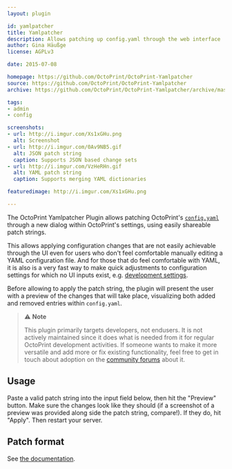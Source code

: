 ```yaml
---
layout: plugin

id: yamlpatcher
title: Yamlpatcher
description: Allows patching up config.yaml through the web interface
author: Gina Häußge
license: AGPLv3

date: 2015-07-08

homepage: https://github.com/OctoPrint/OctoPrint-Yamlpatcher
source: https://github.com/OctoPrint/OctoPrint-Yamlpatcher
archive: https://github.com/OctoPrint/OctoPrint-Yamlpatcher/archive/master.zip

tags:
- admin
- config

screenshots:
- url: http://i.imgur.com/Xs1xGHu.png
  alt: Screenshot
- url: http://i.imgur.com/0Av9NB5.gif
  alt: JSON patch string
  caption: Supports JSON based change sets
- url: http://i.imgur.com/VzHeRHn.gif
  alt: YAML patch string
  caption: Supports merging YAML dictionaries

featuredimage: http://i.imgur.com/Xs1xGHu.png

---
```


The OctoPrint Yamlpatcher Plugin allows patching OctoPrint's [`config.yaml`](http://docs.octoprint.org/en/master/configuration/config_yaml.html)
through a new dialog within OctoPrint's settings, using easily shareable
patch strings.

This allows applying configuration changes that are not easily achievable through
the UI even for users who don't feel comfortable manually editing a YAML
configuration file. And for those that do feel comfortable with YAML, it is
also is a very fast way to make quick adjustments to configuration settings for
which no UI inputs exist, e.g. [development settings](http://docs.octoprint.org/en/master/configuration/config_yaml.html#development-settings).

Before allowing to apply the patch string, the plugin will present the user
with a preview of the changes that will take place, visualizing both added
and removed entries within `config.yaml`.

> ⚠ **Note**
>
> This plugin primarily targets developers, not endusers. It is not actively maintained since it does what is needed from it for regular OctoPrint development activities. If someone wants to make it more versatile and add more or fix existing functionality, feel free to get in touch about adoption on the [community forums](https://community.octoprint.org/c/plugins) about it.

## Usage

Paste a valid patch string into the input field below, then hit the "Preview" button. Make sure the changes look like they should (if a screenshot of a preview was provided along side the patch string, compare!). If they do, hit "Apply". Then restart your server.

## Patch format

See [the documentation](https://github.com/OctoPrint/OctoPrint-Yamlpatcher#patch-format).
